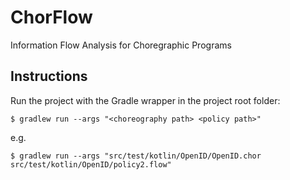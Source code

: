 # ChorFlow

Information Flow Analysis for Choregraphic Programs

## Instructions

Run the project with the Gradle wrapper in the project root folder:
```shell
$ gradlew run --args "<choreography path> <policy path>"
```
e.g.
```shell
$ gradlew run --args "src/test/kotlin/OpenID/OpenID.chor src/test/kotlin/OpenID/policy2.flow"
```
